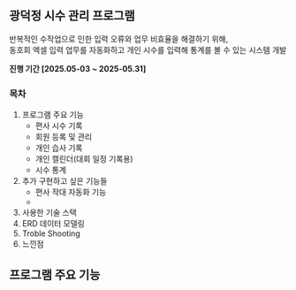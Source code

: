 ## 광덕정 시수 관리 프로그램

반복적인 수작업으로 인한 입력 오류와 업무 비효율을 해결하기 위해, <br>
동호회 엑셀 입력 업무를 자동화하고 개인 시수를 입력해 통계를 볼 수 있는 시스템 개발

**진행 기간 [2025.05-03 ~ 2025-05.31]**

### 목차
1. 프로그램 주요 기능
   - 편사 시수 기록
   - 회원 등록 및 관리
   - 개인 습사 기록
   - 개인 캘린더(대회 일정 기록용)
   - 시수 통계
2. 추가 구현하고 싶은 기능들
   - 편사 작대 자동화 기능
   - 
3. 사용한 기술 스택
4. ERD 데이터 모델링
5. Troble Shooting
6. 느낀점

## 프로그램 주요 기능
